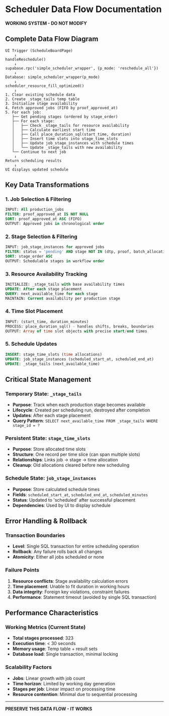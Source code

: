 # Scheduler Data Flow Documentation

**WORKING SYSTEM - DO NOT MODIFY**

## Complete Data Flow Diagram

```
UI Trigger (ScheduleBoardPage)
    ↓
handleReschedule() 
    ↓
supabase.rpc('simple_scheduler_wrapper', {p_mode: 'reschedule_all'})
    ↓
Database: simple_scheduler_wrapper(p_mode)
    ↓
scheduler_resource_fill_optimized()
    ↓
1. Clear existing schedule data
2. Create _stage_tails temp table
3. Initialize stage availability
4. Fetch approved jobs (FIFO by proof_approved_at)
5. For each job:
   ├── Get pending stages (ordered by stage_order)
   ├── For each stage:
   │   ├── Check _stage_tails for resource availability
   │   ├── Calculate earliest start time
   │   ├── Call place_duration_sql(start_time, duration)
   │   ├── Insert time slots into stage_time_slots
   │   ├── Update job_stage_instances with schedule times
   │   └── Update _stage_tails with new availability
   └── Continue to next job
    ↓
Return scheduling results
    ↓
UI displays updated schedule
```

## Key Data Transformations

### 1. Job Selection & Filtering
```sql
INPUT: All production_jobs
FILTER: proof_approved_at IS NOT NULL
SORT: proof_approved_at ASC (FIFO)
OUTPUT: Approved jobs in chronological order
```

### 2. Stage Selection & Filtering  
```sql
INPUT: job_stage_instances for approved jobs
FILTER: status = 'pending' AND stage NOT IN (dtp, proof, batch_allocation)
SORT: stage_order ASC
OUTPUT: Schedulable stages in workflow order
```

### 3. Resource Availability Tracking
```sql
INITIALIZE: _stage_tails with base availability times
UPDATE: After each stage placement
QUERY: next_available_time for each stage
MAINTAIN: Current availability per production stage
```

### 4. Time Slot Placement
```sql
INPUT: (start_time, duration_minutes)
PROCESS: place_duration_sql() - handles shifts, breaks, boundaries
OUTPUT: Array of time slot objects with precise start/end times
```

### 5. Schedule Updates
```sql
INSERT: stage_time_slots (time allocations)
UPDATE: job_stage_instances (scheduled_start_at, scheduled_end_at)  
UPDATE: _stage_tails (next_available_time)
```

## Critical State Management

### Temporary State: `_stage_tails`
- **Purpose**: Track when each production stage becomes available
- **Lifecycle**: Created per scheduling run, destroyed after completion
- **Updates**: After each stage placement
- **Query Pattern**: `SELECT next_available_time FROM _stage_tails WHERE stage_id = ?`

### Persistent State: `stage_time_slots`
- **Purpose**: Store allocated time slots
- **Structure**: One record per time slice (can span multiple slots)
- **Relationships**: Links job → stage → time allocation
- **Cleanup**: Old allocations cleared before new scheduling

### Schedule State: `job_stage_instances`
- **Purpose**: Store calculated schedule times
- **Fields**: `scheduled_start_at`, `scheduled_end_at`, `scheduled_minutes`
- **Status**: Updated to 'scheduled' after successful placement
- **Dependencies**: Used by UI to display schedule

## Error Handling & Rollback

### Transaction Boundaries
- **Level**: Single SQL transaction for entire scheduling operation
- **Rollback**: Any failure rolls back all changes
- **Atomicity**: Either all jobs scheduled or none

### Failure Points
1. **Resource conflicts**: Stage availability calculation errors
2. **Time placement**: Unable to fit duration in working hours  
3. **Data integrity**: Foreign key violations, constraint failures
4. **Performance**: Statement timeout (avoided by single SQL transaction)

## Performance Characteristics

### Working Metrics (Current State)
- **Total stages processed**: 323
- **Execution time**: < 30 seconds
- **Memory usage**: Temp table + result sets
- **Database load**: Single transaction, minimal locking

### Scalability Factors
- **Jobs**: Linear growth with job count
- **Time horizon**: Limited by working day generation
- **Stages per job**: Linear impact on processing time
- **Resource contention**: Minimal due to sequential processing

---
**PRESERVE THIS DATA FLOW - IT WORKS**